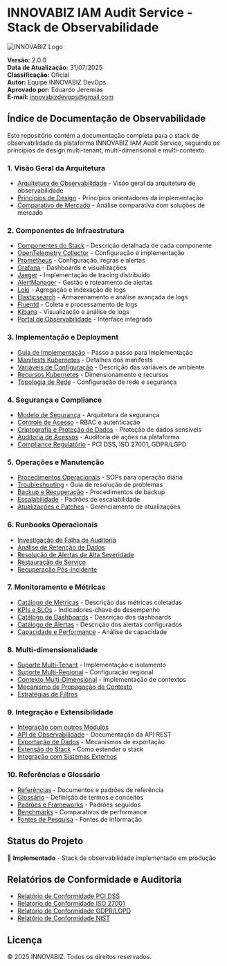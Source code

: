 # INNOVABIZ IAM Audit Service - Stack de Observabilidade

![INNOVABIZ Logo](../../assets/innovabiz-logo.png)

**Versão:** 2.0.0  
**Data de Atualização:** 31/07/2025  
**Classificação:** Oficial  
**Autor:** Equipe INNOVABIZ DevOps  
**Aprovado por:** Eduardo Jeremias  
**E-mail:** innovabizdevops@gmail.com

## Índice de Documentação de Observabilidade

Este repositório contém a documentação completa para o stack de observabilidade da plataforma INNOVABIZ IAM Audit Service, seguindo os princípios de design multi-tenant, multi-dimensional e multi-contexto.

### 1. Visão Geral da Arquitetura

- [Arquitetura de Observabilidade](./architecture/ARCHITECTURE_OVERVIEW.md) - Visão geral da arquitetura de observabilidade
- [Princípios de Design](./architecture/DESIGN_PRINCIPLES.md) - Princípios orientadores da implementação
- [Comparativo de Mercado](./architecture/MARKET_COMPARISON.md) - Análise comparativa com soluções de mercado

### 2. Componentes de Infraestrutura

- [Componentes do Stack](./infrastructure/COMPONENTS.md) - Descrição detalhada de cada componente
- [OpenTelemetry Collector](./infrastructure/OTEL_COLLECTOR.md) - Configuração e implementação
- [Prometheus](./infrastructure/PROMETHEUS.md) - Configuração, regras e alertas
- [Grafana](./infrastructure/GRAFANA.md) - Dashboards e visualizações
- [Jaeger](./infrastructure/JAEGER.md) - Implementação de tracing distribuído
- [AlertManager](./infrastructure/ALERTMANAGER.md) - Gestão e roteamento de alertas
- [Loki](./infrastructure/LOKI.md) - Agregação e indexação de logs
- [Elasticsearch](./infrastructure/ELASTICSEARCH.md) - Armazenamento e análise avançada de logs
- [Fluentd](./infrastructure/FLUENTD.md) - Coleta e processamento de logs
- [Kibana](./infrastructure/KIBANA.md) - Visualização e análise de logs
- [Portal de Observabilidade](./infrastructure/OBSERVABILITY_PORTAL.md) - Interface integrada

### 3. Implementação e Deployment

- [Guia de Implementação](./implementation/IMPLEMENTATION_GUIDE.md) - Passo a passo para implementação
- [Manifests Kubernetes](./implementation/KUBERNETES_MANIFESTS.md) - Detalhes dos manifests
- [Variáveis de Configuração](./implementation/CONFIGURATION_VARIABLES.md) - Descrição das variáveis de ambiente
- [Recursos Kubernetes](./implementation/KUBERNETES_RESOURCES.md) - Dimensionamento e recursos
- [Topologia de Rede](./implementation/NETWORK_TOPOLOGY.md) - Configuração de rede e segurança

### 4. Segurança e Compliance

- [Modelo de Segurança](./security/SECURITY_MODEL.md) - Arquitetura de segurança
- [Controle de Acesso](./security/ACCESS_CONTROL.md) - RBAC e autenticação
- [Criptografia e Proteção de Dados](./security/DATA_PROTECTION.md) - Proteção de dados sensíveis
- [Auditoria de Acessos](./security/ACCESS_AUDIT.md) - Auditoria de ações na plataforma
- [Compliance Regulatório](./security/REGULATORY_COMPLIANCE.md) - PCI DSS, ISO 27001, GDPR/LGPD

### 5. Operações e Manutenção

- [Procedimentos Operacionais](./operations/OPERATIONAL_PROCEDURES.md) - SOPs para operação diária
- [Troubleshooting](./operations/TROUBLESHOOTING.md) - Guia de resolução de problemas
- [Backup e Recuperação](./operations/BACKUP_RECOVERY.md) - Procedimentos de backup
- [Escalabilidade](./operations/SCALABILITY.md) - Padrões de escalabilidade
- [Atualizações e Patches](./operations/UPDATES_PATCHES.md) - Gerenciamento de atualizações

### 6. Runbooks Operacionais

- [Investigação de Falha de Auditoria](./runbooks/AUDIT_FAILURE_INVESTIGATION.md)
- [Análise de Retenção de Dados](./runbooks/DATA_RETENTION_ANALYSIS.md)
- [Resolução de Alertas de Alta Severidade](./runbooks/HIGH_SEVERITY_ALERTS.md)
- [Restauração de Serviço](./runbooks/SERVICE_RESTORATION.md)
- [Recuperação Pós-Incidente](./runbooks/POST_INCIDENT_RECOVERY.md)

### 7. Monitoramento e Métricas

- [Catálogo de Métricas](./monitoring/METRICS_CATALOG.md) - Descrição das métricas coletadas
- [KPIs e SLOs](./monitoring/KPIS_SLOS.md) - Indicadores-chave de desempenho
- [Catálogo de Dashboards](./monitoring/DASHBOARDS_CATALOG.md) - Descrição dos dashboards
- [Catálogo de Alertas](./monitoring/ALERTS_CATALOG.md) - Descrição dos alertas configurados
- [Capacidade e Performance](./monitoring/CAPACITY_PERFORMANCE.md) - Análise de capacidade

### 8. Multi-dimensionalidade

- [Suporte Multi-Tenant](./multidimensional/MULTI_TENANT.md) - Implementação e isolamento
- [Suporte Multi-Regional](./multidimensional/MULTI_REGIONAL.md) - Configuração regional
- [Contexto Multi-Dimensional](./multidimensional/MULTI_DIMENSIONAL.md) - Implementação de contextos
- [Mecanismo de Propagação de Contexto](./multidimensional/CONTEXT_PROPAGATION.md)
- [Estratégias de Filtros](./multidimensional/FILTERING_STRATEGIES.md)

### 9. Integração e Extensibilidade

- [Integração com outros Módulos](./integration/MODULE_INTEGRATION.md)
- [API de Observabilidade](./integration/OBSERVABILITY_API.md) - Documentação da API REST
- [Exportação de Dados](./integration/DATA_EXPORT.md) - Mecanismos de exportação
- [Extensão do Stack](./integration/STACK_EXTENSION.md) - Como estender o stack
- [Integração com Sistemas Externos](./integration/EXTERNAL_SYSTEMS.md)

### 10. Referências e Glossário

- [Referências](./references/REFERENCES.md) - Documentos e padrões de referência
- [Glossário](./references/GLOSSARY.md) - Definição de termos e conceitos
- [Padrões e Frameworks](./references/STANDARDS_FRAMEWORKS.md) - Padrões seguidos
- [Benchmarks](./references/BENCHMARKS.md) - Comparativos de performance
- [Fontes de Pesquisa](./references/RESEARCH_SOURCES.md) - Fontes de informação

## Status do Projeto

🚀 **Implementado** - Stack de observabilidade implementado em produção

## Relatórios de Conformidade e Auditoria

- [Relatório de Conformidade PCI DSS](./compliance/PCI_DSS_COMPLIANCE.md)
- [Relatório de Conformidade ISO 27001](./compliance/ISO_27001_COMPLIANCE.md)
- [Relatório de Conformidade GDPR/LGPD](./compliance/GDPR_LGPD_COMPLIANCE.md)
- [Relatório de Conformidade NIST](./compliance/NIST_COMPLIANCE.md)

## Licença

© 2025 INNOVABIZ. Todos os direitos reservados.